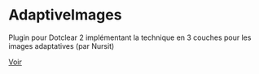 AdaptiveImages
==============

Plugin pour Dotclear 2 implémentant la technique en 3 couches pour les images adaptatives (par Nursit)

[Voir](http://blog.nursit.net/Adaptive-Images-et-Responsive-Web.html)
